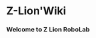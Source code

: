 <!--
 * @Author: _yerik
 * @Date: 2025-07-24 11:05:43
 * @LastEditTime: 2025-07-24 11:12:10
 * @LastEditors: _yerik
 * @Description: 
 * @FilePath: /Simple_Joint/home/yerik/Wiki/Z-Lion_Wiki/docs/index.md
 * Code. Run. No errors.
-->
# Z-Lion'Wiki

### Welcome to Z Lion RoboLab
